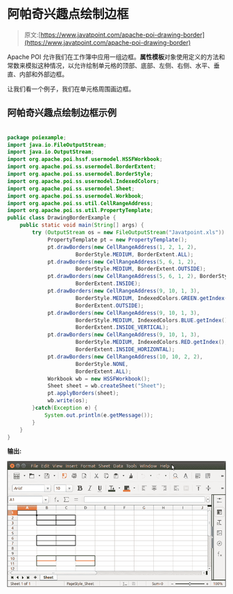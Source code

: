 # 阿帕奇兴趣点绘制边框

> 原文:[https://www.javatpoint.com/apache-poi-drawing-border](https://www.javatpoint.com/apache-poi-drawing-border)

Apache POI 允许我们在工作簿中应用一组边框。**属性模板**对象使用定义的方法和常数来模拟这种情况，以允许绘制单元格的顶部、底部、左侧、右侧、水平、垂直、内部和外部边框。

让我们看一个例子，我们在单元格周围画边框。

## 阿帕奇兴趣点绘制边框示例

```java

package poiexample;
import java.io.FileOutputStream;
import java.io.OutputStream;
import org.apache.poi.hssf.usermodel.HSSFWorkbook;
import org.apache.poi.ss.usermodel.BorderExtent;
import org.apache.poi.ss.usermodel.BorderStyle;
import org.apache.poi.ss.usermodel.IndexedColors;
import org.apache.poi.ss.usermodel.Sheet;
import org.apache.poi.ss.usermodel.Workbook;
import org.apache.poi.ss.util.CellRangeAddress;
import org.apache.poi.ss.util.PropertyTemplate;
public class DrawingBorderExample {
	public static void main(String[] args) {		
		try (OutputStream os = new FileOutputStream("Javatpoint.xls")) {	
			 PropertyTemplate pt = new PropertyTemplate();
			 pt.drawBorders(new CellRangeAddress(1, 2, 1, 2),
			          BorderStyle.MEDIUM, BorderExtent.ALL);
			 pt.drawBorders(new CellRangeAddress(5, 6, 1, 2),
			          BorderStyle.MEDIUM, BorderExtent.OUTSIDE);
			 pt.drawBorders(new CellRangeAddress(5, 6, 1, 2), BorderStyle.THIN,
			          BorderExtent.INSIDE);
			 pt.drawBorders(new CellRangeAddress(9, 10, 1, 3),
			          BorderStyle.MEDIUM, IndexedColors.GREEN.getIndex(),
			          BorderExtent.OUTSIDE);
			 pt.drawBorders(new CellRangeAddress(9, 10, 1, 3),
			          BorderStyle.MEDIUM, IndexedColors.BLUE.getIndex(),
			          BorderExtent.INSIDE_VERTICAL);
			 pt.drawBorders(new CellRangeAddress(9, 10, 1, 3),
			          BorderStyle.MEDIUM, IndexedColors.RED.getIndex(),
			          BorderExtent.INSIDE_HORIZONTAL);
			 pt.drawBorders(new CellRangeAddress(10, 10, 2, 2),
			          BorderStyle.NONE, 
			          BorderExtent.ALL);
			 Workbook wb = new HSSFWorkbook();
			 Sheet sheet = wb.createSheet("Sheet");
			 pt.applyBorders(sheet);
			 wb.write(os);
		}catch(Exception e) {
			System.out.println(e.getMessage());
		}
	}
}

```

**输出:**

![Apache POI Drawing Border](img/e8461a3f5960369e4f52929c492b8b0d.png)
